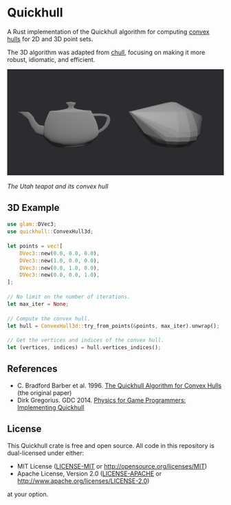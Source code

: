 # Quickhull

A Rust implementation of the Quickhull algorithm for computing [convex hulls] for 2D and 3D point sets.

The 3D algorithm was adapted from [chull](https://github.com/u65xhd/chull),
focusing on making it more robust, idiomatic, and efficient.

![The Utah teapot and its convex hull](./images/utah_teapot.png)

*The Utah teapot and its convex hull*

[convex hulls]: https://en.wikipedia.org/wiki/Convex_hull

## 3D Example

```rust
use glam::DVec3;
use quickhull::ConvexHull3d;

let points = vec![
    DVec3::new(0.0, 0.0, 0.0),
    DVec3::new(1.0, 0.0, 0.0),
    DVec3::new(0.0, 1.0, 0.0),
    DVec3::new(0.0, 0.0, 1.0),
];

// No limit on the number of iterations.
let max_iter = None;

// Compute the convex hull.
let hull = ConvexHull3d::try_from_points(&points, max_iter).unwrap();

// Get the vertices and indices of the convex hull.
let (vertices, indices) = hull.vertices_indices();
```

## References

- C. Bradford Barber et al. 1996. [The Quickhull Algorithm for Convex Hulls](https://www.cise.ufl.edu/~ungor/courses/fall06/papers/QuickHull.pdf) (the original paper)
- Dirk Gregorius. GDC 2014. [Physics for Game Programmers: Implementing Quickhull](https://archive.org/details/GDC2014Gregorius)

## License

This Quickhull crate is free and open source. All code in this repository is dual-licensed under either:

- MIT License ([LICENSE-MIT](/LICENSE-MIT) or <http://opensource.org/licenses/MIT>)
- Apache License, Version 2.0 ([LICENSE-APACHE](/LICENSE-APACHE) or <http://www.apache.org/licenses/LICENSE-2.0>)

at your option.
